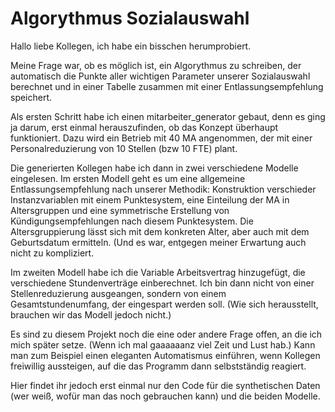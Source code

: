 # Algorythmus Sozialauswahl
Hallo liebe Kollegen,
ich habe ein bisschen herumprobiert.

Meine Frage war, ob es möglich ist, ein Algorythmus zu schreiben, der automatisch die Punkte aller wichtigen Parameter unserer Sozialauswahl berechnet und in einer Tabelle zusammen mit einer Entlassungsempfehlung speichert.

Als ersten Schritt habe ich einen mitarbeiter_generator gebaut, denn es ging ja darum, erst einmal herauszufinden, ob das Konzept überhaupt funktioniert. 
Dazu wird ein Betrieb mit 40 MA angenommen, der mit einer Personalreduzierung von 10 Stellen (bzw 10 FTE) plant.

Die generierten Kollegen habe ich dann in zwei verschiedene Modelle eingelesen.
Im ersten Modell geht es um eine allgemeine Entlassungsempfehlung nach unserer Methodik: Konstruktion verschieder Instanzvariablen mit einem Punktesystem, eine Einteilung der MA in Altersgruppen und eine symmetrische Erstellung von Kündigungsempfehlungen nach diesem Punktesystem. Die Altersgruppierung lässt sich mit dem konkreten Alter, aber auch mit dem Geburtsdatum ermitteln. (Und es war, entgegen meiner Erwartung auch nicht zu kompliziert.

Im zweiten Modell habe ich die Variable Arbeitsvertrag hinzugefügt, die verschiedene Stundenverträge einberechnet. Ich bin dann nicht von einer Stellenreduzierung ausgeangen, sondern von einem Gesamtstundenumfang, der eingespart werden soll. (Wie sich herausstellt, brauchen wir das Modell jedoch nicht.)

Es sind zu diesem Projekt noch die eine oder andere Frage offen, an die ich mich später setze. (Wenn ich mal gaaaaaanz viel Zeit und Lust hab.) 
Kann man zum Beispiel einen eleganten Automatismus einführen,  wenn Kollegen freiwillig aussteigen, auf die das Programm dann selbstständig reagiert.

Hier findet ihr jedoch erst einmal nur den Code für die synthetischen Daten (wer weiß, wofür man das noch gebrauchen kann) und die beiden Modelle. 







